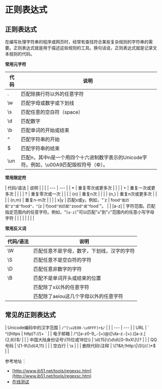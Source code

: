 # 正则表达式

## 正则表达式

在编写处理字符串的程序或网页时，经常有查找符合某些复杂规则的字符串的需要。正则表达式就是用于描述这些规则的工具。换句话说，正则表达式就是记录文本规则的代码。

**常用元字符**

| 代码 | 说明 |
| --- | --- |
| . | 匹配除换行符以外的任意字符 |
| \w | 匹配字母或数字或下划线 |
| \s | 匹配任意的空白符（space） |
| \d | 匹配数字 |
| \b | 匹配单词的开始或结束 |
| ^ | 匹配字符串的开始 |
| $ | 匹配字符串的结束 |
| \un | 匹配n，其中n是一个用四个十六进制数字表示的Unicode字符。例如，\u00A9匹配版权符号（©）。 |

**常用限定符**

| 代码/语法 | 说明 |  |  |
| --- | --- |
| \* | 重复零次或更多次 |  |  |
| + | 重复一次或更多次 |  |  |
| ? | 重复零次或一次 |  |  |
| {n} | 重复n次 |  |  |
| {n,} | 重复n次或更多次 |  |  |
| {n,m} | 重复n-m次 |  |  |
| x\|y | 匹配x或y。例如，“\`z | food`"能匹配"`z`"或"`food`"。"`\(z | f\)ood`"则匹配"`zood`"或"`food\`"。 |
| \[a-z\] | 字符范围。匹配指定范围内的任意字符。例如，“`[a-z]`"可以匹配"`a`"到"`z`"范围内的任意小写字母字符 |  |  |
|  |  |  |  |

**常用反义词**

| 代码/语法 | 说明 |
| --- | --- |
| \W | 匹配任意不是字母，数字，下划线，汉字的字符 |
| \S | 匹配任意不是空白符的字符 |
| \D | 匹配任意非数字的字符 |
| \B | 匹配不是单词开头或结束的位置 |
|  | 匹配除了x以外的任意字符 |
|  | 匹配除了aeiou这几个字母以外的任意字符 |

## 常见的正则表达式

| Unicode编码中的汉字范围 | `/^[\u2E80-\u9FFF]+$/` |  |
| --- | --- |
| URL | \` ^\(\(https | http\)?:\/\/\)+ \` |
| 电子邮箱 | /^\(\[a-z0-9\_.-\]+\)@\(\[\da-z.-\]+\).\(\[a-z.\]{2,6}\)$/ |  |
| 中国大陆身份证号\(15位或18位\) | \d{15}\(\d\d\[0-9xX\]\)? |  |
| QQ号码 | \[1-9\]\d{4,11} |  |
| 空白行 | \s |  |
| 删除代码\注释 | \(?&lt;!http:\|\S\)//.\*$ |  |

参考地址：

* [http://www.jb51.net/tools/regexsc.htm](http://www.jb51.net/tools/regexsc.htm)
* [在线测试](http://tool.chinaz.com/regex/)

